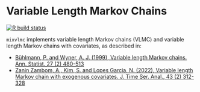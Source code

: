 
<!-- README.md is generated from README.Rmd. Please edit that file -->

# Variable Length Markov Chains

<!-- badges: start -->

[![R build
status](https://github.com/fabrice-rossi/mixvlmc/workflows/R-CMD-check/badge.svg)](https://github.com/fabrice-rossi/mixvlmc/actions?workflow=R-CMD-check)
<!-- badges: end -->

`mixvlmc` implements variable length Markov chains (VLMC) and variable
length Markov chains with covariates, as described in:

-   [Bühlmann, P. and Wyner, A. J. (1999), Variable length Markov
    chains. Ann. Statist. 27 (2)
    480-513](https://dx.doi.org/10.1214/aos/1018031204)
-   [Zanin Zambom, A., Kim, S. and Lopes Garcia, N. (2022), Variable
    length Markov chain with exogenous covariates. J. Time Ser. Anal.,
    43 (2) 312-328](https://doi.org/10.1111/jtsa.12615)
